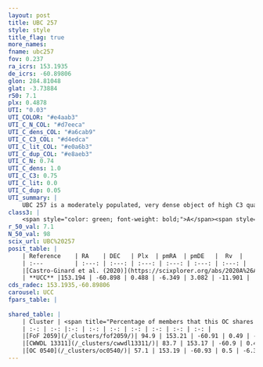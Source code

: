 ```yaml
---
layout: post
title: UBC 257
style: style
title_flag: true
more_names: 
fname: ubc257
fov: 0.237
ra_icrs: 153.1935
de_icrs: -60.89806
glon: 284.81048
glat: -3.73884
r50: 7.1
plx: 0.4878
UTI: "0.03"
UTI_COLOR: "#e4aab3"
UTI_C_N_COL: "#d7eeca"
UTI_C_dens_COL: "#a6cab9"
UTI_C_C3_COL: "#d4edca"
UTI_C_lit_COL: "#e0a6b3"
UTI_C_dup_COL: "#e8aeb3"
UTI_C_N: 0.74
UTI_C_dens: 1.0
UTI_C_C3: 0.75
UTI_C_lit: 0.0
UTI_C_dup: 0.05
UTI_summary: |
    UBC 257 is a moderately populated, very dense object of high C3 quality. It is rarely studied in the literature.<br><br><span style="color: #99180f; font-weight: bold;">Warning: </span>This is very likely a duplicate object, which shares a large percentage of members with at least one previously reported entry.
class3: |
    <span style="color: green; font-weight: bold;">A</span><span style="color: #FFC300; font-weight: bold;">B</span>
r_50_val: 7.1
N_50_val: 98
scix_url: UBC%20257
posit_table: |
    | Reference    | RA    | DEC   | Plx  | pmRA  | pmDE   |  Rv  |
    | :---         | :---: | :---: | :---: | :---: | :---: | :---: |
    |[Castro-Ginard et al. (2020)](https://scixplorer.org/abs/2020A%26A...635A..45C) | 153.185 | -60.893 | 0.47 | -6.32 | 3.073 | -- |
    | **UCC** |153.194 | -60.898 | 0.488 | -6.349 | 3.082 | -11.901 | 
cds_radec: 153.1935,-60.89806
carousel: UCC
fpars_table: |
    
shared_table: |
    | Cluster | <span title="Percentage of members that this OC shares with the ones listed">%</span>   | RA   | DEC   | Plx   | pmRA  | pmDE  | Rv | UTI |
    | :-: | :-: |:-: | :-: | :-: | :-: | :-: | :-: | :-: |
    |[FoF 2059](/_clusters/fof2059/)| 94.9 | 153.21 | -60.91 | 0.49 | -6.36 | 3.08 | -11.96 |0.63 |
    |[CWWDL 13311](/_clusters/cwwdl13311/)| 83.7 | 153.17 | -60.9 | 0.49 | -6.36 | 3.11 | -11.97 |0.09 |
    |[OC 0540](/_clusters/oc0540/)| 57.1 | 153.19 | -60.93 | 0.5 | -6.34 | 3.09 | -11.9 |0.01 |
---
```

